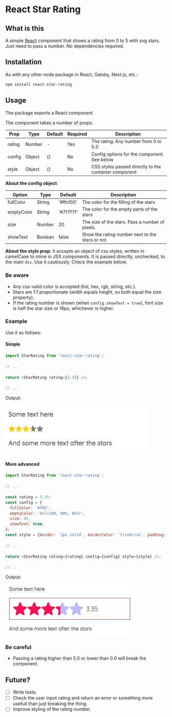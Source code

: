 # React Star Rating

## What is this

A simple [React](https://reactjs.com/) component that shows a rating from 0 to 5 with svg stars. Just need to pass a number. No dependencies required.

## Installation

As with any other node package in React, Gatsby, Next.js, etc.:

```bash
npm install react-star-rating
```

## Usage

The package exports a React component.

The component takes a number of props:

| Prop   | Type   | Default | Required | Description                                           |
| ------ | ------ | ------- | -------- | ----------------------------------------------------- |
| rating | Number | -       | Yes      | The rating. Any number from 0 to 5.0                  |
| config | Object | {}      | No       | Config options for the component. See below           |
| style  | Object | {}      | No       | CSS styles passed directly to the container component |

**About the config object**:

| Option     | Type    | Default   | Description                                     |
| ---------- | ------- | --------- | ----------------------------------------------- |
| fullColor  | String  | '#ffcf00' | The color for the filling of the stars          |
| emptyColor | String  | '#7f7f7f' | The color for the empty parts of the stars      |
| size       | Number  | 20        | The size of the stars. Pass a number of pixels. |
| showText   | Boolean | false     | Show the rating number next to the stars or not |

**About the style prop**: It accepts an object of css styles, written in camelCase to inline in JSX components. It is passed directly, unchecked, to the main `div`. Use it cautiously. Check the example below.

### Be aware

- Any css-valid color is accepted (hsl, hex, rgb, string, etc.).
- Stars are 1:1 proportionate (width equals height, so both equal the size property).
- If the rating number is shown (when `config.showText = true`), font size is half the star size or 16px, whichever is higher.

### Example

Use it as follows:

#### Simple

```js
import StarRating from 'react-star-rating';

// ...

return <StarRating rating={3.35} />;

// ...
```

Output:

![Simple example of React Star Rating](./docs/example-simple.jpg)

#### More advanced

```js
import StarRating from 'react-star-rating';

// ...

const rating = 3.35;
const config = {
  fullColor: '#f05',
  emptyColor: 'hsl(240, 80%, 85%)',
  size: 42,
  showText: true,
};
const style = {border: `1px solid`, borderColor: `firebrick`, padding: 12};

// ...

return <StarRating rating={rating} config={config} style={style} />;

//...
```

Output:

![Advanced example of React Star Rating](./docs/example-advanced.jpg)

### Be careful

- Passing a rating higher than 5.0 or lower than 0.0 will break the component.

## Future?

- [ ] Write tests.
- [ ] Check the user input rating and return an error or something more usefull than just breaking the thing.
- [ ] Improve styling of the rating number.
